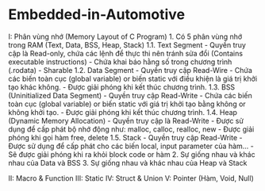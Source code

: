 # Embedded-in-Automotive
I: Phân vùng nhớ (Memory Layout of C Program)
    1. Có 5 phân vùng nhớ trong RAM (Text, Data, BSS, Heap, Stack)
        1.1. Text Segment
        - Quyền truy cập là Read-only, chứa các lệnh để thực thi nên tránh sửa đổi (Contains executable instructions)
        - Chứa khai báo hằng số trong chương trình (.rodata)
        - Sharable
        1.2. Data Segment
        - Quyền truy cập Read-Wire
        - Chứa các biến toàn cục (global variable) or biến static với điều khiện là giá trị khởi tạo khác không.
        - Được giải phóng khi kết thúc chương trình.
        1.3. BSS (Uninitialized Data Segment)
        - Quyền truy cập Read-Write
        - Chứa các biến toàn cục (global variable) or biến static với giá trị khởi tạo bằng không or không khởi tạo.
        - Được giải phóng khi kết thúc chương trình.
        1.4. Heap (Dynamic Memory Allocation)
        - Quyền truy cập là Read-Write
        - Được sử dụng để cấp phát bộ nhớ động như: malloc, calloc, realloc, new
        - Được giải phóng khi gọi hàm free, delete
        1.5. Stack
        - Quyền truy cập Read-Write
        - Được sử dụng để cấp phát cho các biến local, input parameter của hàm...
        - Sẽ được giải phóng khi ra khỏi block code or hàm
    2. Sự giống nhau và khác nhau của Data và BSS
    3. Sự giống nhau và khác nhau của Heap và Stack

II: Macro & Function
III: Static
IV: Struct & Union
V: Pointer (Hàm, Void, Null)
